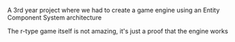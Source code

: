 A 3rd year project where we had to create a game engine using an Entity Component System architecture

The r-type game itself is not amazing, it's just a proof that the engine works
